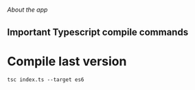 ###### About the app

## Important Typescript compile commands

# Compile last version

```
tsc index.ts --target es6
```
